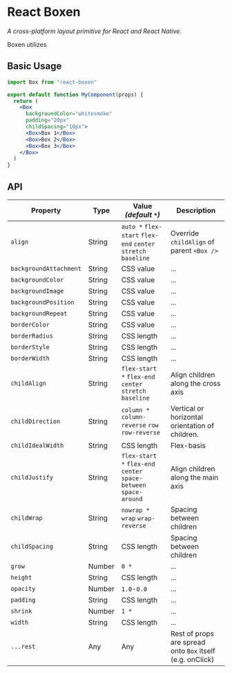 # React Boxen
_A cross-platform layout primitive for React and React Native._

Boxen utilizes

## Basic Usage
```jsx
import Box from "react-boxen"

export default function MyComponent(props) {
  return (
    <Box
      backgroundColor="whitesmoke"
      padding="20px"
      childSpacing="10px">
      <Box>Box 1</Box>
      <Box>Box 2</Box>
      <Box>Box 3</Box>      
    </Box>
  )
}
```

## API

Property               | Type   | Value _(default `*`)_                                             | Description
---                    | ---    | ---                                                               | ---        
`align`                | String | `auto *` `flex-start` `flex-end` `center` `stretch` `baseline`    | Override `childAlign` of parent `<Box />`
`backgroundAttachment` | String | CSS value                                                         | ...
`backgroundColor`      | String | CSS value                                                         | ...           
`backgroundImage`      | String | CSS value                                                         | ...        
`backgroundPosition`   | String | CSS value                                                         | ...        
`backgroundRepeat`     | String | CSS value                                                         | ...        
`borderColor`          | String | CSS value                                                         | ...        
`borderRadius`         | String | CSS length                                                        | ...        
`borderStyle`          | String | CSS length                                                        | ...        
`borderWidth`          | String | CSS length                                                        | ...        
`childAlign`           | String | `flex-start *` `flex-end` `center` `stretch` `baseline`           | Align children along the cross axis
`childDirection`       | String | `column *` `column-reverse` `row` `row-reverse`                   | Vertical or horizontal orientation of children.
`childIdealWidth`      | String | CSS length                                                        | Flex-basis
`childJustify`         | String | `flex-start *` `flex-end` `center` `space-between` `space-around` | Align children along the main axis
`childWrap`            | String | `nowrap *` `wrap` `wrap-reverse`                                  | Spacing between children
`childSpacing`         | String | CSS length                                                        | Spacing between children
`grow`                 | Number | `0 *`                                                             | ...
`height`               | String | CSS length                                                        | ...
`opacity`              | Number | `1.0`-`0.0`                                                       | ...
`padding`              | String | CSS length                                                        | ...
`shrink`               | Number | `1 *`                                                             | ...
`width`                | String | CSS length                                                        | ...
`...rest`              | Any    | Any                                                               | Rest of props are spread onto `Box` itself (e.g. onClick)
